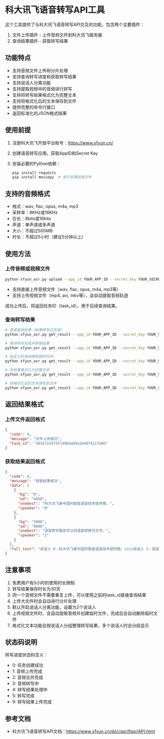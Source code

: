# 科大讯飞语音转写API工具

这个工具提供了与科大讯飞语音转写API交互的功能，包含两个主要插件：
1. 文件上传插件 - 上传音频文件到科大讯飞服务器
2. 查询结果插件 - 获取转写结果

## 功能特点

- 支持音频文件上传和分片处理
- 支持查询转写进度和获取转写结果
- 支持说话人分离功能
- 支持提取视频中的音频进行转写
- 支持将转写结果格式化为完整文本
- 支持将格式化后的文本保存到文件
- 提供完整的命令行接口
- 返回标准化的JSON格式结果

## 使用前提

1. 注册科大讯飞开放平台账号：https://www.xfyun.cn/
2. 创建语音转写应用，获取AppID和Secret Key
3. 安装必要的Python依赖：

   ```bash
   pip install requests
   pip install moviepy  # 用于处理视频文件
   ```

## 支持的音频格式

- 格式：wav, flac, opus, m4a, mp3
- 采样率：8KHz或16KHz
- 位长：8bits或16bits
- 声道：单声道或多声道
- 大小：不超过500MB
- 时长：不超过5小时（建议5分钟以上）

## 使用方法

### 上传音频或视频文件

```bash
python xfyun_asr.py upload --app_id YOUR_APP_ID --secret_key YOUR_SECRET_KEY --file_path YOUR_FILE_PATH
```

- 支持直接上传音频文件（wav, flac, opus, m4a, mp3等）
- 支持上传视频文件（mp4, avi, mkv等），会自动提取音频轨道

成功上传后，将返回任务ID（task_id），用于后续查询结果。

### 查询转写结果

```bash
# 直接查询结果（如果转写已完成）
python xfyun_asr.py get_result --app_id YOUR_APP_ID --secret_key YOUR_SECRET_KEY --task_id YOUR_TASK_ID

# 等待转写完成并获取结果
python xfyun_asr.py get_result --app_id YOUR_APP_ID --secret_key YOUR_SECRET_KEY --task_id YOUR_TASK_ID --wait

# 自定义轮询间隔和超时时间
python xfyun_asr.py get_result --app_id YOUR_APP_ID --secret_key YOUR_SECRET_KEY --task_id YOUR_TASK_ID --wait --interval 20 --timeout 7200

# 将结果格式化为完整文本
python xfyun_asr.py get_result --app_id YOUR_APP_ID --secret_key YOUR_SECRET_KEY --task_id YOUR_TASK_ID --format_text

# 将格式化后的文本保存到文件
python xfyun_asr.py get_result --app_id YOUR_APP_ID --secret_key YOUR_SECRET_KEY --task_id YOUR_TASK_ID --format_text --output_file transcript.txt
```

## 返回结果格式

### 上传文件返回格式

```json
{
  "code": 0,
  "message": "文件上传成功",
  "task_id": "383e72a47557490aa05a344074117a9d"
}
```

### 获取结果返回格式

```json
{
  "code": 0,
  "message": "获取结果成功",
  "data": [
    {
      "bg": "0",
      "ed": "4950",
      "onebest": "科大讯飞是中国的智能语音技术提供商。",
      "speaker": "0"
    },
    {
      "bg": "5000",
      "ed": "9800",
      "onebest": "语音转写服务可以将语音转换为文字。",
      "speaker": "1"
    }
  ],
  "full_text": "说话人 0：科大讯飞是中国的智能语音技术提供商。\n\n说话人 1：语音转写服务可以将语音转换为文字。"
}
```

## 注意事项

1. 免费用户有5小时的使用时长限制
2. 转写结果保存时长为30天
3. 同一个音频文件不需要重复上传，可以使用之前的task_id直接查询结果
4. 上传大文件时会自动进行分片处理
5. 默认开启说话人分离功能，设置为2个说话人
6. 上传视频文件时，会自动提取音频并创建临时文件，完成后会自动删除临时文件
7. 格式化文本功能会按说话人分组整理转写结果，多个说话人时会分段显示

## 状态码说明

转写进度状态码含义：
- 0: 任务创建成功
- 1: 音频上传完成
- 2: 音频合并完成
- 3: 音频转写中
- 4: 转写结果处理中
- 5: 转写完成
- 9: 转写结果上传完成

## 参考文档

- 科大讯飞语音转写API文档：https://www.xfyun.cn/doc/asr/lfasr/API.html
